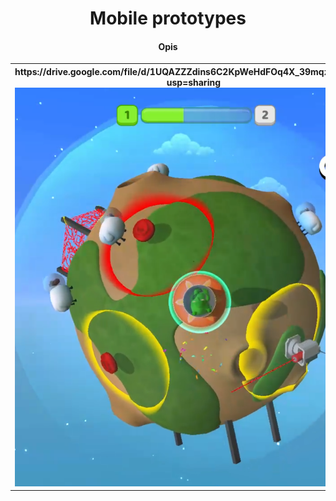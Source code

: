 <div align="center">
  <!-- MAIN HEAD -->
  <h1> Mobile prototypes<br /></h1>
  <h4> Opis<br /> </h4>
  <!-- Content -->
  <table>
    <!--==================Row 1=====================-->
    <tbody align="center">
      <tr>
        <!-- column 1 -->
        <th width="350px"> 
         https://drive.google.com/file/d/1UQAZZZdins6C2KpWeHdFOq4X_39mqzW6/view?usp=sharing
            <img src="ReadmeResources/AsteroidPirate/1.png" alt="Kliknij, aby zobaczyć film">
        <!-- column 2 -->
        <td width="650px">
          <h4>AsteroidPirate!</h4>
          👉-
        </td>
      </tr>
    </tbody>
     <!--==================Row 2=====================-->
 

